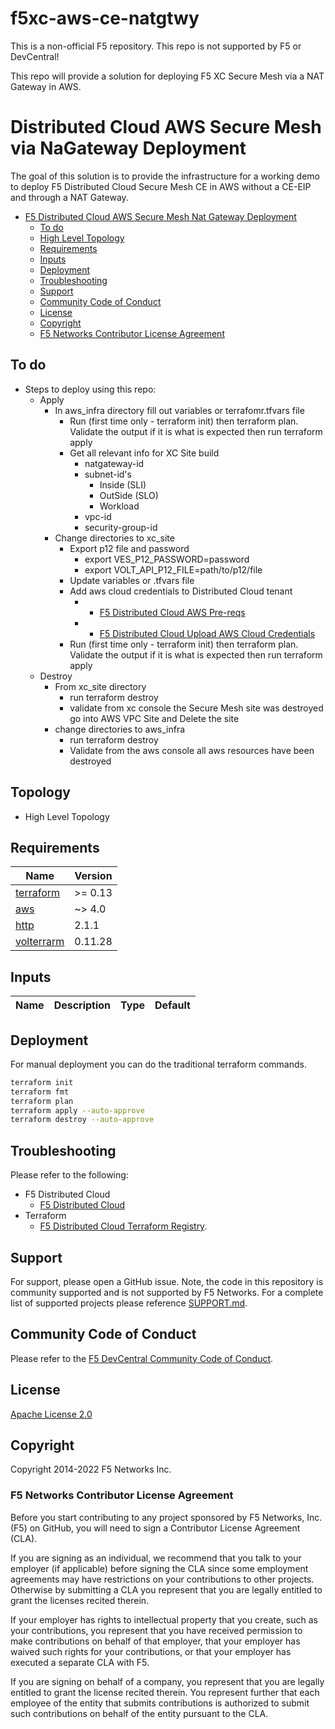 # f5xc-aws-ce-natgtwy

This is a non-official F5 repository.  This repo is not supported by F5 or DevCentral!

This repo will provide a solution for deploying F5 XC Secure Mesh via a NAT Gateway in AWS.

# Distributed Cloud AWS Secure Mesh via NaGateway Deployment

The goal of this solution is to provide the infrastructure for a working demo to deploy F5 Distributed Cloud Secure Mesh CE in AWS without a CE-EIP and through a NAT Gateway.
<!--TOC-->

- [F5 Distributed Cloud AWS Secure Mesh Nat Gateway Deployment](#f5-distribued-cloud-aws-secure-mesh-nat-gateway-deployment)
  - [To do](#to-do)
  - [High Level Topology](#topology)
  - [Requirements](#requirements)
  - [Inputs](#inputs)
  - [Deployment](#deployment)
  - [Troubleshooting](#troubleshooting)
  - [Support](#support)
  - [Community Code of Conduct](#community-code-of-conduct)
  - [License](#license)
  - [Copyright](#copyright)
  - [F5 Networks Contributor License Agreement](#f5-networks-contributor-license-agreement)

<!--TOC-->

## To do

- Steps to deploy using this repo:
    - Apply
        - In aws_infra directory fill out variables or terrafomr.tfvars file
            - Run (first time only - terraform init) then terraform plan.  Validate the output if it is what is expected then run terraform apply
            - Get all relevant info for XC Site build 
                - natgateway-id
                - subnet-id's
                    - Inside (SLI)
                    - OutSide (SLO)
                    - Workload
                - vpc-id
                - security-group-id
        - Change directories to xc_site
            - Export p12 file and password 
                - export VES_P12_PASSWORD=password 
                - export VOLT_API_P12_FILE=path/to/p12/file
            - Update variables or .tfvars file
            - Add aws cloud credentials to Distributed Cloud tenant 
                -  - [F5 Distributed Cloud AWS Pre-reqs](https://docs.cloud.f5.com/docs/reference/cloud-cred-ref/aws-vpc-cred-ref)
                -  - [F5 Distributed Cloud Upload AWS Cloud Credentials](https://docs.cloud.f5.com/docs/how-to/site-management/cloud-credentials)
            - Run (first time only - terraform init) then terraform plan.  Validate the output if it is what is expected then run terraform apply
    - Destroy
        - From xc_site directory 
            - run terraform destroy
            - validate from xc console the Secure Mesh site was destroyed go into AWS VPC Site and Delete the site 
        - change directories to aws_infra
            - run terraform destroy
            - Validate from the aws console all aws resources have been destroyed

## Topology
- High Level Topology 



<!-- BEGINNING OF PRE-COMMIT-TERRAFORM DOCS HOOK -->
## Requirements

| Name | Version |
|------|---------|
| <a name="requirement_terraform"></a> [terraform](#requirement\_terraform) | >= 0.13 |
| <a name="requirement_google"></a> [aws](#requirement\_aws) | ~> 4.0 |
| <a name="requirement_http"></a> [http](#requirement\_http) | 2.1.1 |
| <a name="requirement_volterrarm"></a> [volterrarm](#requirement\_volterrarm) | 0.11.28 |

## Inputs

| Name | Description | Type | Default |
|------|-------------|------|---------|


## Deployment

For manual deployment you can do the traditional terraform commands.

```bash
terraform init
terraform fmt
terraform plan
terraform apply --auto-approve
terraform destroy --auto-approve
```

<!-- For auto deployment you can do with the deploy.sh and destroy.sh scripts.

```bash
./deploy
./destroy
``` -->

## Troubleshooting

Please refer to the following: 
- F5 Distributed Cloud
    - [F5 Distributed Cloud](https://docs.cloud.f5.com/docs/)
- Terraform
    - [F5 Distributed Cloud Terraform Registry](https://registry.terraform.io/providers/volterraedge/volterra/latest/docs).

## Support

For support, please open a GitHub issue.  Note, the code in this repository is community supported and is not supported by F5 Networks.  For a complete list of supported projects please reference [SUPPORT.md](SUPPORT.md).

## Community Code of Conduct

Please refer to the [F5 DevCentral Community Code of Conduct](code_of_conduct.md).

## License

[Apache License 2.0](LICENSE)

## Copyright

Copyright 2014-2022 F5 Networks Inc.

### F5 Networks Contributor License Agreement

Before you start contributing to any project sponsored by F5 Networks, Inc. (F5) on GitHub, you will need to sign a Contributor License Agreement (CLA).

If you are signing as an individual, we recommend that you talk to your employer (if applicable) before signing the CLA since some employment agreements may have restrictions on your contributions to other projects.
Otherwise by submitting a CLA you represent that you are legally entitled to grant the licenses recited therein.

If your employer has rights to intellectual property that you create, such as your contributions, you represent that you have received permission to make contributions on behalf of that employer, that your employer has waived such rights for your contributions, or that your employer has executed a separate CLA with F5.

If you are signing on behalf of a company, you represent that you are legally entitled to grant the license recited therein.
You represent further that each employee of the entity that submits contributions is authorized to submit such contributions on behalf of the entity pursuant to the CLA.

